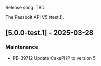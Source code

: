 Release song: TBD

The Passbolt API V5 (test.1).


## [5.0.0-test.1] - 2025-03-28
### Maintenance
- PB-39712 Update CakePHP to version 5
